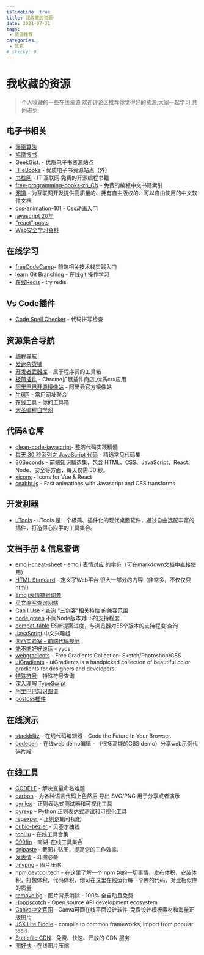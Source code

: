 ```yaml
---
isTimeLine: true
title: 我收藏的资源
date: 2021-07-31
tags:
 - 资源推荐
categories:
 - 其它
# sticky: 9
---
```


# 我收藏的资源

> 个人收藏的一些在线资源,欢迎评论区推荐你觉得好的资源,大家一起学习,共同进步
## 电子书相关
* [漫画算法](https://www.cxyxiaowu.com/suanfa-2/manhuasuanfa)
* [鸠摩搜书](https://www.jiumodiary.com/)
* [GeekGist](https://geekgist.com/). - 优质电子书资源站点
* [IT eBooks](https://it-ebooks.info/) - 优质电子书资源站点（外）
* [书栈网](https://www.bookstack.cn/) - IT 互联网 免费的开源编程书籍
* [free-programming-books-zh_CN](https://github.com/justjavac/free-programming-books-zh_CN) - 免费的编程中文书籍索引
* [网道](https://wangdoc.com/) - 为互联网开发提供高质量的、拥有自主版权的、可以自由使用的中文软件文档
* [css-animation-101](https://h-wakanda.github.io/css-animation-101-cn/) - Css动画入门
* [javascript 20年](https://cn.history.js.org/index.html)
* ["react" posts](https://dmitripavlutin.com/tag/react/)
* [Web安全学习资料](https://websec.readthedocs.io/zh/latest)

## 在线学习
* [freeCodeCamp](https://www.freecodecamp.org/learn/)- 前端相关技术栈实践入门
* [learn Git Branching](https://learngitbranching.js.org/) - 在线git 操作学习
* [在线Redis](https://try.redis.io/) - try redis

## Vs Code插件
* [Code Spell Checker​](https://marketplace.visualstudio.com/items?itemName=streetsidesoftware.code-spell-checker) - 代码拼写检查

## 资源集合导航
* [编程导航](https://www.code-nav.cn/)
* [爱达杂货铺](https://adzhp.cn/)
* [开发者武器库](https://devtool.tech/) - 属于程序员的工具箱
* [极简插件](https://chrome.zzzmh.cn/) - Chrome扩展插件商店_优质crx应用
* [阿里巴巴开源镜像站](https://developer.aliyun.com/mirror/) - 阿里云官方镜像站
* [牛6网](https://n6app.com/) - 常用网址聚合
* [在线工具](https://tool.lu/) - 你的工具箱
* [大圣编程自学网](https://shengxinjing.cn/)

## 代码&仓库
* [clean-code-javascript​](https://github.com/ryanmcdermott/clean-code-javascript#set-default-objects-with-objectassign)​ - 整洁代码实践精髓
* [每天 30 秒系列之 JavaScript 代码](https://ld246.com/article/1553314584340?utm_source=ld246.com) - 精选常见代码集
* [30Seconds](https://ld246.com/tag/30seconds) - 前端知识精选集，包含 HTML、CSS、JavaScript、React、Node、安全等方面，每天仅需 30 秒。
* [xicons](https://www.xicons.org/#/zh-CN) - Icons for Vue & React
* [snabbt.js](https://github.com/daniel-lundin/snabbt.js) - Fast animations with Javascript and CSS transforms

## 开发利器
* [uTools](https://u.tools/docs/guide/about-uTools.html#%E6%88%AA%E5%9B%BE%E9%A2%84%E8%A7%88) - uTools 是一个极简、插件化的现代桌面软件，通过自由选配丰富的插件，打造得心应手的工具集合。

## 文档手册 & 信息查询
* [emoji-cheat-sheet](https://www.webfx.com/tools/emoji-cheat-sheet/) - emoji 表情对应 的字符（可在markdown文档中直接使用）
* [HTML Standard](https://whatwg-cn.github.io/html/) - 定义了Web平台 很大一部分的内容（非常多，不仅仅只html）
* [Emoji表情符号词典](https://www.emojiall.com/zh-hans)
* [英文缩写查询网站](https://acronyms.thefreedictionary.com/hdx)
* [Can I Use](https://caniuse.com/) - 查询 "三剑客"相关特性 的兼容范围
* [node.green](https://node.green/) 不同Node版本对ES的支持程度
* [compat-table](https://kangax.github.io/compat-table/es6/) ES新提案进度，与浏览器对ES个版本的支持程度 查询
* [JavaScript](https://jscig.github.io/#) 中文兴趣组
* [凹凸实验室 - 前端代码规范](https://guide.aotu.io/index.html) 
* [能不能好好说话](https://lab.magiconch.com/nbnhhsh/) - yyds
* [webgradients](https://webgradients.com/) - Free Gradients Collection: Sketch/Photoshop/CSS
* [uiGradients](https://uigradients.com/#EmeraldWater) - uiGradients is a handpicked collection of beautiful color gradients for designers and developers.
* [特殊符号](http://cn.piliapp.com/symbol/) - 特殊符号查询
* [深入理解 TypeScript](https://jkchao.github.io/typescript-book-chinese/#why)
* [阿里巴巴知识图谱](https://f2e.tech/)
* [postcss插件](https://www.postcss.parts/)

## 在线演示
* [stackblitz](https://stackblitz.com/) - 在线代码编辑器 - Code the Future In Your Browser.
* [codepen](https://codepen.io/) - 在线web demo编辑 - （很多高能的CSS demo）分享web示例代码片段

## 在线工具
* [CODELF](https://unbug.github.io/codelf/) - 解决变量命名难题
* [carbon](https://carbon.now.sh/) - 为各种语言代码上色然后 导出 SVG/PNG 用于分享或者演示
* [cyrilex](https://extendsclass.com/regex-tester.html) - 正则表达式测试器和可视化工具
* [pyrexp](https://pythonium.net/regex) - Python 正则表达式测试和可视化工具
* [regexper](https://regexper.com/) - 正则逻辑可视化
* [cubic-bezier](https://cubic-bezier.com) - 贝塞尔曲线
* [tool.lu](https://tool.lu/nav/) - 在线工具合集
* [999fin](https://999fin.com/) - 南湖-在线工具集合
* [snipaste](https://zh.snipaste.com/) - 截图+ 贴图，提高您的工作效率.
* [发表情](https://fabiaoqing.com/) -  斗图必备
* [tinypng](https://tinypng.com/) - 图片压缩
* [npm.devtool.tech](https://npm.devtool.tech/) - 在这里了解一个 npm 包的一切事情，发布体积，安装体积，打包体积，代码体积，你可在这里在线运行每一个库的代码，对比相似库的质量
* [remove.bg](https://www.remove.bg/zh) - 图片背景消除 - 100% 全自动且免费
* [Hoppscotch](https://hoppscotch.io/) - Open source API development ecosystem
* [Canva中文官网](https://www.canva.cn/?display-com-option=true) - Canva可画在线平面设计软件_免费设计模板素材和海量正版图片
* [JSX Lite Fiddle](https://jsx-lite.builder.io/?outputTab=vue) -  compile to common frameworks, import from popular tools
* [Staticfile CDN](https://www.staticfile.org/) - 免费、快速、开放的 CDN 服务
* [图好快](https://www.tuhaokuai.com/) - 在线图片压缩


